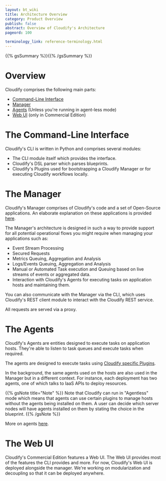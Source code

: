 ```yaml
---
layout: bt_wiki
title: Architecture Overview
category: Product Overview
publish: false
abstract: Overview of Cloudify's Architecture
pageord: 100

terminology_link: reference-terminology.html
---
```

{{% gsSummary %}}{{% /gsSummary %}}

# Overview

Cloudify comprises the following main parts:

* [Command-Line Interface](#the-command-line-interface)
* [Manager](#the-manager)
* [Agents](#the-agents) (Unless you're running in agent-less mode)
* [Web UI](#the-web-ui) (only in Commercial Edition)

# The Command-Line Interface

Cloudify's CLI is written in Python and comprises several modules:

* The CLI module itself which provides the interface.
* Cloudify's DSL parser which parses blueprints.
* Cloudify's Plugins used for bootstrapping a Cloudify Manager or for executing Cloudify workflows locally.


# The Manager

Cloudify's Manager comprises of Cloudify's code and a set of Open-Source applications. An elaborate explanation on these applications is provided [here](overview-components.html).

The Manager's architecture is designed in such a way to provide support for all potential operational flows you might require when managing your applications such as:

* Event Stream Processing
* Secured Requests
* Metrics Queuing, Aggregation and Analysis
* Logs/Events Queuing, Aggregation and Analysis
* Manual or Automated Task execution and Queuing based on live streams of events or aggregated data.
* Interaction with Cloudify's Agents for executing tasks on application hosts and maintaining them.

You can also communicate with the Manager via the CLI, which uses Cloudify's REST client module to interact with the Cloudify REST service.

All requests are served via a proxy.

# The Agents

Cloudify's Agents are entities designed to execute tasks on application hosts. They're able to listen to task queues and execute tasks when required.

The agents are designed to execute tasks using [Cloudify specific Plugins](plugins-general.html).

In the background, the same agents used on the hosts are also used in the Manager but in a different context. For instance, each deployment has two agents, one of which talks to IaaS APIs to deploy resources.

{{% gsNote title="Note" %}}
Note that Cloudify can run in "Agentless" mode which means that agents can use certain plugins to manage hosts without the agents being installed on them. A user can decide which server nodes will have agents installed on them by stating the choice in the blueprint.
{{% /gsNote %}}

More on agents [here](agents-general.html).

# The Web UI

Cloudify's Commercial Edition features a Web UI. The Web UI provides most of the features the CLI provides and more. For now, Cloudify's Web UI is deployed alongside the manager. We're working on modularization and decoupling so that it can be deployed anywhere.
